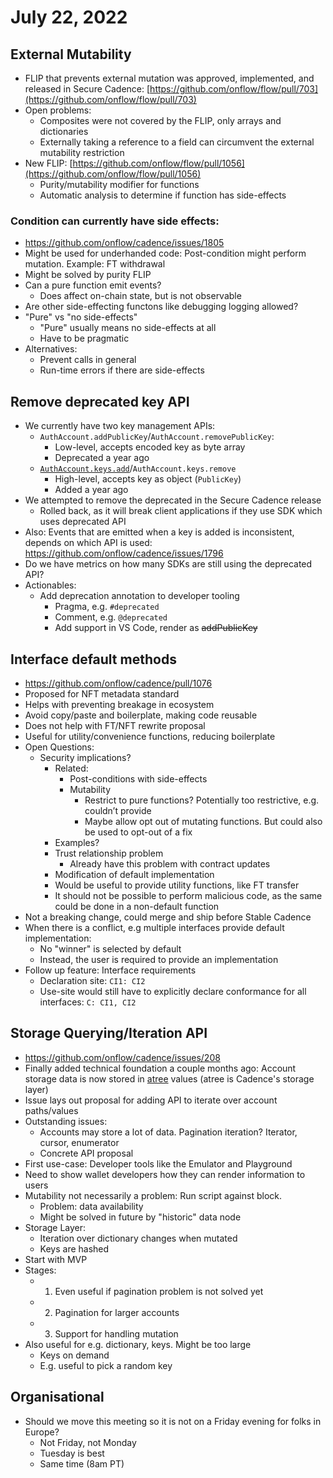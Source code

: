 
# July 22, 2022

## External Mutability

- FLIP that prevents external mutation was approved, implemented, and released in Secure Cadence:
  [https://github.com/onflow/flow/pull/703](https://github.com/onflow/flow/pull/703)
- Open problems:
  - Composites were not covered by the FLIP, only arrays and dictionaries
  - Externally taking a reference to a field can circumvent the external mutability restriction
- New FLIP: [https://github.com/onflow/flow/pull/1056](https://github.com/onflow/flow/pull/1056)
  - Purity/mutability modifier for functions
  - Automatic analysis to determine if function has side-effects

### Condition can currently have side effects:
- https://github.com/onflow/cadence/issues/1805
- Might be used for underhanded code: Post-condition might perform mutation. Example: FT withdrawal
- Might be solved by purity FLIP
- Can a pure function emit events?
  - Does affect on-chain state, but is not observable
- Are other side-effecting functons like debugging logging allowed?
- "Pure" vs "no side-effects"
  - "Pure" usually means no side-effects at all
  - Have to be pragmatic
- Alternatives:
  - Prevent calls in general
  - Run-time errors if there are side-effects

## Remove deprecated key API
- We currently have two key management APIs:
  - `AuthAccount.addPublicKey`/`AuthAccount.removePublicKey`:
    - Low-level, accepts encoded key as byte array
    - Deprecated a year ago
  - [`AuthAccount.keys.add`](https://docs.onflow.org/cadence/language/accounts/#add-account-keys)/`AuthAccount.keys.remove`
    - High-level, accepts key as object (`PublicKey`)
    - Added a year ago
- We attempted to remove the deprecated in the Secure Cadence release
  - Rolled back, as it will break client applications if they use SDK which uses deprecated API
- Also: Events that are emitted when a key is added is inconsistent, depends on which API is used: https://github.com/onflow/cadence/issues/1796
- Do we have metrics on how many SDKs are still using the deprecated API?
- Actionables:
  - Add deprecation annotation to developer tooling
    - Pragma, e.g. `#deprecated`
    - Comment, e.g. `@deprecated`
    - Add support in VS Code, render as ~~addPublicKey~~

## Interface default methods
- https://github.com/onflow/cadence/pull/1076
- Proposed for NFT metadata standard
- Helps with preventing breakage in ecosystem
- Avoid copy/paste and boilerplate, making code reusable
- Does not help with FT/NFT rewrite proposal
- Useful for utility/convenience functions, reducing boilerplate
- Open Questions:
  - Security implications?
    - Related:
      - Post-conditions with side-effects
      - Mutability
        - Restrict to pure functions? Potentially too restrictive, e.g. couldn’t provide
        - Maybe allow opt out of mutating functions. But could also be used to opt-out of a fix
    - Examples?
    - Trust relationship problem
      - Already have this problem with contract updates
    - Modification of default implementation
    - Would be useful to provide utility functions, like FT transfer
    - It should not be possible to perform malicious code, as the same could be done in a non-default function
- Not a breaking change, could merge and ship before Stable Cadence
- When there is a conflict, e.g multiple interfaces provide default implementation:
  - No "winner" is selected by default
  - Instead, the user is required to provide an implementation
- Follow up feature: Interface requirements
  - Declaration site: `CI1: CI2`
  - Use-site would still have to explicitly declare conformance for all interfaces: `C: CI1, CI2`

## Storage Querying/Iteration API
- https://github.com/onflow/cadence/issues/208
- Finally added technical foundation a couple months ago:
  Account storage data is now stored in [atree](https://github.com/onflow/atree) values
  (atree is Cadence's storage layer)
- Issue lays out proposal for adding API to iterate over account paths/values
- Outstanding issues:
  - Accounts may store a lot of data. Pagination iteration? Iterator, cursor, enumerator
  - Concrete API proposal
- First use-case: Developer tools like the Emulator and Playground
- Need to show wallet developers how they can render information to users
- Mutability not necessarily a problem: Run script against block.
  - Problem: data availability
  - Might be solved in future by "historic" data node
- Storage Layer:
  - Iteration over dictionary changes when mutated
  - Keys are hashed
- Start with MVP
- Stages:
  - 1. Even useful if pagination problem is not solved yet
  - 2. Pagination for larger accounts
  - 3. Support for handling mutation
- Also useful for e.g. dictionary, keys. Might be too large
  - Keys on demand
  - E.g. useful to pick a random key

## Organisational

- Should we move this meeting so it is not on a Friday evening for folks in Europe?
  - Not Friday, not Monday
  - Tuesday is best
  - Same time (8am PT)

